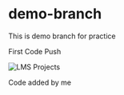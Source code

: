 # demo-branch
This is demo branch for practice

First Code Push

![LMS Projects](https://github.com/user-attachments/assets/12ec2ceb-2cbd-44e1-af78-ff84413f3cee)

Code added by me